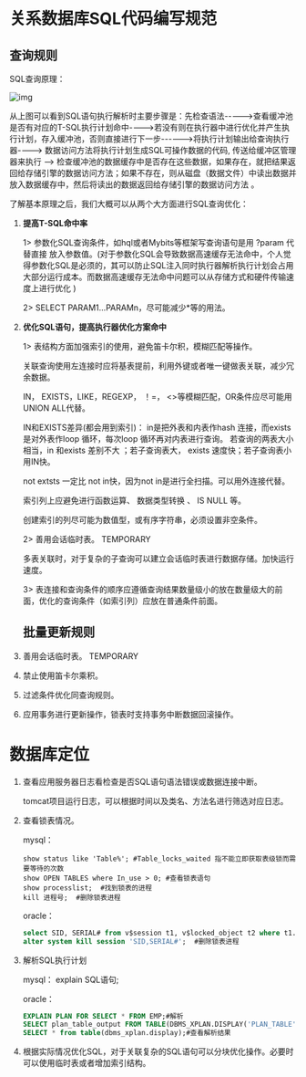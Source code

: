 # 关系数据库SQL代码编写规范

## 查询规则

SQL查询原理：

 ![img](https://images2015.cnblogs.com/blog/414640/201706/414640-20170602072256352-1104376539.png) 

从上图可以看到SQL语句执行解析时主要步骤是：先检查语法----->查看缓冲池是否有对应的T-SQL执行计划命中---->若没有则在执行器中进行优化并产生执行计划，存入缓冲池，否则直接进行下一步------>将执行计划输出给查询执行器---->  数据访问方法将执行计划生成SQL可操作数据的代码, 传送给缓冲区管理器来执行  -->  检查缓冲池的数据缓存中是否存在这些数据，如果存在，就把结果返回给存储引擎的数据访问方法；如果不存在，则从磁盘（数据文件）中读出数据并放入数据缓存中，然后将读出的数据返回给存储引擎的数据访问方法 。



了解基本原理之后，我们大概可以从两个大方面进行SQL查询优化：

1. **提高T-SQL命中率**

   1> 参数化SQL查询条件，如hql或者Mybits等框架写查询语句是用 ?param 代替直接 放入参数值。(对于参数化SQL会导致数据高速缓存无法命中，个人觉得参数化SQL是必须的，其可以防止SQL注入同时执行器解析执行计划会占用大部分运行成本。而数据高速缓存无法命中问题可以从存储方式和硬件传输速度上进行优化 )

   2> SELECT PARAM1...PARAMn，尽可能减少*等的用法。

2. **优化SQL语句，提高执行器优化方案命中**

   1> 表结构方面加强索引的使用，避免笛卡尔积，模糊匹配等操作。

   关联查询使用左连接时应将基表提前，利用外键或者唯一键做表关联，减少冗余数据。

   IN， EXISTS，LIKE，REGEXP， ！=， <>等模糊匹配，OR条件应尽可能用UNION ALL代替。

   IN和EXISTS差异(都会用到索引)： in是把外表和内表作hash 连接，而exists 是对外表作loop 循环，每次loop 循环再对内表进行查询。  若查询的两表大小相当，in 和exists 差别不大 ；若子查询表大， exists 速度快；若子查询表小用IN快。

   not extsts 一定比  not in快，因为not in是进行全扫描。可以用外连接代替。

   索引列上应避免进行函数运算、 数据类型转换 、 IS NULL 等。

   创建索引的列尽可能为数值型，或有序字符串，必须设置非空条件。

   2> 善用会话临时表。 TEMPORARY 

   多表关联时，对于复杂的子查询可以建立会话临时表进行数据存储。加快运行速度。

   3> 表连接和查询条件的顺序应遵循查询结果数量级小的放在数量级大的前面，优化的查询条件（如索引列）应放在普通条件前面。

   

   

   ## 批量更新规则

1. 善用会话临时表。 TEMPORARY
2. 禁止使用笛卡尔乘积。
3. 过滤条件优化同查询规则。
4. 应用事务进行更新操作，锁表时支持事务中断数据回滚操作。



# 数据库定位

1. 查看应用服务器日志看检查是否SQL语句语法错误或数据连接中断。

   tomcat项目运行日志，可以根据时间以及类名、方法名进行筛选对应日志。

2. 查看锁表情况。

   mysql： 

   ```mysql
   show status like 'Table%'; #Table_locks_waited 指不能立即获取表级锁而需要等待的次数 
   show OPEN TABLES where In_use > 0; #查看锁表语句  
   show processlist;  #找到锁表的进程 
   kill 进程号;  #删除锁表进程  
   ```

   oracle：

   ```sql
   select SID, SERIAL# from v$session t1, v$locked_object t2 where t1.sid = t2.SESSION_ID; #查看锁表进程
   alter system kill session 'SID,SERIAL#';  #删除锁表进程 
   ```

3. 解析SQL执行计划

   mysql： explain SQL语句;

   oracle：

   ```sql
   EXPLAIN PLAN FOR SELECT * FROM EMP;#解析
   SELECT plan_table_output FROM TABLE(DBMS_XPLAN.DISPLAY('PLAN_TABLE'));#查看解析结果
   SELECT * from table(dbms_xplan.display);#查看解析结果
   ```

4. 根据实际情况优化SQL，对于关联复杂的SQL语句可以分块优化操作。必要时可以使用临时表或者增加索引结构。